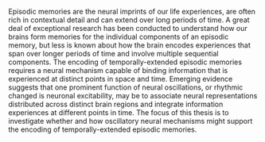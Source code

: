 Episodic memories are the neural imprints of our life experiences, are often rich in contextual detail and can extend over long periods of time. A great deal of exceptional research has been conducted to understand how our brains form memories for the individual components of an episodic memory, but less is known about how the brain encodes experiences that span over longer periods of time and involve multiple sequential components. The encoding of temporally-extended episodic memories requires a neural mechanism capable of binding information that is experienced at distinct points in space and time.  Emerging evidence suggests that one prominent function of neural oscillations, or rhythmic changed is neuronal excitability, may be to associate neural representations distributed across distinct brain regions and integrate information experiences at different points in time.  The focus of this thesis is to investigate whether and how oscillatory neural mechanisms might support the encoding of temporally-extended episodic memories.
